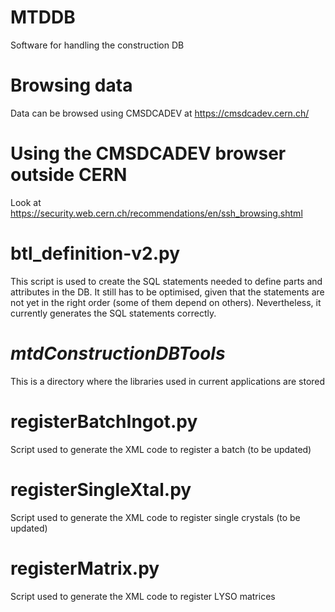 # MTDDB
Software for handling the construction DB

**Browsing data**
=============
Data can be browsed using CMSDCADEV at https://cmsdcadev.cern.ch/

**Using the CMSDCADEV browser outside CERN**
========================================
Look at https://security.web.cern.ch/recommendations/en/ssh_browsing.shtml

**btl_definition-v2.py**
====================
This script is used to create the SQL statements needed to define parts and attributes in the
DB. It still has to be optimised, given that the statements are not yet in the right order
(some of them depend on others). Nevertheless, it currently generates the SQL statements correctly.

*mtdConstructionDBTools*
======================
This is a directory where the libraries used in current applications are stored

**registerBatchIngot.py**
=====================
Script used to generate the XML code to register a batch (to be updated)

**registerSingleXtal.py**
=====================
Script used to generate the XML code to register single crystals (to be updated)

**registerMatrix.py**
=================
Script used to generate the XML code to register LYSO matrices
